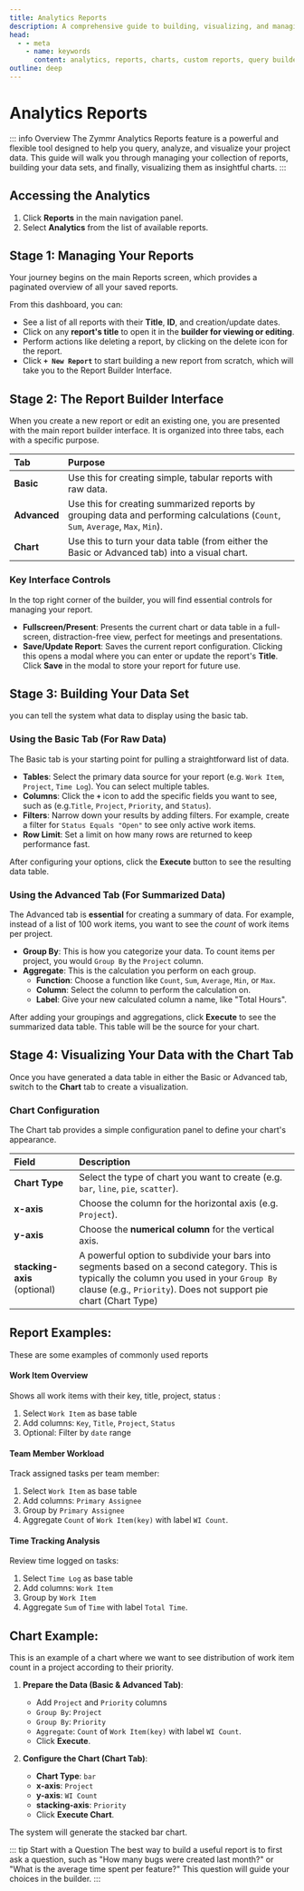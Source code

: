```yaml
---
title: Analytics Reports
description: A comprehensive guide to building, visualizing, and managing custom reports and charts using the Zymmr Analytics builder.
head:
  - - meta
    - name: keywords
      content: analytics, reports, charts, custom reports, query builder, data visualization, zymmr
outline: deep
---
```


# Analytics Reports

::: info Overview
The Zymmr Analytics Reports feature is a powerful and flexible tool designed to help you query, analyze, and visualize your project data. This guide will walk you through managing your collection of reports, building your data sets, and finally, visualizing them as insightful charts.
:::

## Accessing the Analytics
1. Click **Reports** in the main navigation panel.
2. Select **Analytics** from the list of available reports.

## Stage 1: Managing Your Reports

Your journey begins on the main Reports screen, which provides a paginated overview of all your saved reports.


From this dashboard, you can:
-   See a list of all reports with their **Title**, **ID**, and creation/update dates.
-   Click on any **report's title** to open it in the **builder for viewing or editing**.
-   Perform actions like deleting a report, by clicking on the delete icon for the report.
-   Click **`+ New Report`** to start building a new report from scratch, which will take you to the Report Builder Interface.


## Stage 2: The Report Builder Interface

When you create a new report or edit an existing one, you are presented with the main report builder interface. It is organized into three tabs, each with a specific purpose.

| Tab        | Purpose                                                                                              |
| :--------- | :--------------------------------------------------------------------------------------------------- |
| **Basic**  | Use this for creating simple, tabular reports with raw data.                           |
| **Advanced** | Use this for creating summarized reports by grouping data and performing calculations (`Count`, `Sum`, `Average`, `Max`, `Min`). |
| **Chart**    | Use this to turn your data table (from either the Basic or Advanced tab) into a visual chart.        |

### Key Interface Controls
In the top right corner of the builder, you will find essential controls for managing your report.

-   **Fullscreen/Present**: Presents the current chart or data table in a full-screen, distraction-free view, perfect for meetings and presentations.
-   **Save/Update Report**: Saves the current report configuration. Clicking this opens a modal where you can enter or update the report's **Title**. Click **Save** in the modal to store your report for future use.


## Stage 3: Building Your Data Set

you can tell the system what data to display using the basic tab.

### Using the Basic Tab (For Raw Data)
The Basic tab is your starting point for pulling a straightforward list of data.

-   **Tables**: Select the primary data source for your report (e.g. `Work Item`, `Project`, `Time Log`). You can select multiple tables.
-   **Columns**: Click the **`+`** icon to add the specific fields you want to see, such as (e.g.`Title`, `Project`, `Priority`, and `Status`).
-   **Filters**: Narrow down your results by adding filters. For example, create a filter for `Status Equals "Open"` to see only active work items.
-   **Row Limit**: Set a limit on how many rows are returned to keep performance fast.

After configuring your options, click the **Execute** button to see the resulting data table.

### Using the Advanced Tab (For Summarized Data)
The Advanced tab is **essential** for creating a summary of data. For example, instead of a list of 100 work items, you want to see the *count* of work items per project.

-   **Group By**: This is how you categorize your data. To count items per project, you would `Group By` the `Project` column.
-   **Aggregate**: This is the calculation you perform on each group.
    -   **Function**: Choose a function like `Count`, `Sum`, `Average`, `Min`, or `Max`.
    -   **Column**: Select the column to perform the calculation on.
    -   **Label**: Give your new calculated column a name, like "Total Hours".

After adding your groupings and aggregations, click **Execute** to see the summarized data table. This table will be the source for your chart.


## Stage 4: Visualizing Your Data with the Chart Tab

Once you have generated a data table in either the Basic or Advanced tab, switch to the **Chart** tab to create a visualization.

### Chart Configuration
The Chart tab provides a simple configuration panel to define your chart's appearance.

| Field             | Description                                                                                                   |
| :---------------- | :------------------------------------------------------------------------------------------------------------ |
| **Chart Type**    | Select the type of chart you want to create (e.g. `bar`, `line`, `pie`, `scatter`).                          |
| **x-axis**        | Choose the column for the horizontal axis (e.g. `Project`). |
| **y-axis**        | Choose the **numerical column** for the vertical axis. |
| **stacking-axis** (optional) | A powerful option to subdivide your bars into segments based on a second category. This is typically the column you used in your `Group By` clause (e.g., `Priority`). Does not support pie chart (Chart Type)|



## Report Examples:
These are some examples of commonly used reports

#### Work Item Overview
Shows all work items with their key, title, project, status :
1. Select `Work Item` as base table
2. Add columns: `Key`, `Title`, `Project`, `Status`
3. Optional: Filter by `date` range

#### Team Member Workload
Track assigned tasks per team member:
1. Select `Work Item` as base table
2. Add columns: `Primary Assignee`
3. Group by `Primary Assignee`
4. Aggregate `Count` of `Work Item(key)` with label `WI Count`.


#### Time Tracking Analysis
Review time logged on tasks:
1. Select `Time Log` as base table
2. Add columns: `Work Item`
3. Group by `Work Item`
4. Aggregate `Sum` of `Time` with label `Total Time`.

## Chart Example:
This is an example of a chart where we want to see distribution of work item count in a project according to their priority.

1.  **Prepare the Data (Basic & Advanced Tab)**:
    -   Add `Project` and `Priority` columns
    -   `Group By`: `Project`
    -   `Group By`: `Priority`
    -   `Aggregate`: `Count` of `Work Item(key)` with label `WI Count`.
    -   Click **Execute**.

2.  **Configure the Chart (Chart Tab)**:
    -   **Chart Type**: `bar`
    -   **x-axis**: `Project`
    -   **y-axis**: `WI Count`
    -   **stacking-axis**: `Priority`
    -   Click **Execute Chart**.

The system will generate the stacked bar chart.

::: tip Start with a Question
The best way to build a useful report is to first ask a question, such as "How many bugs were created last month?" or "What is the average time spent per feature?" This question will guide your choices in the builder.
:::
